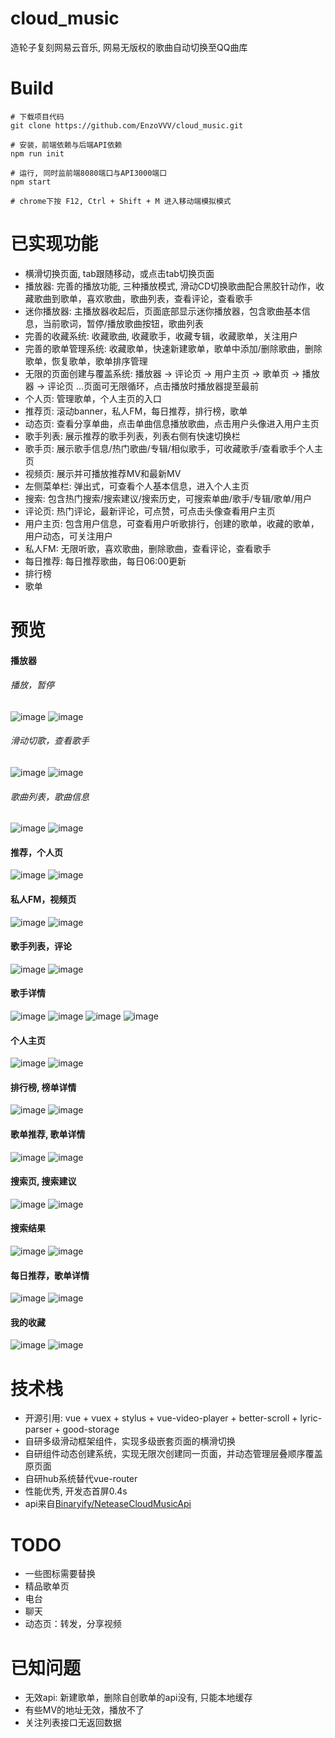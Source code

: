 # cloud_music
造轮子复刻网易云音乐, 网易无版权的歌曲自动切换至QQ曲库

# Build
    # 下载项目代码
    git clone https://github.com/EnzoVVV/cloud_music.git
    
    # 安装，前端依赖与后端API依赖
    npm run init
    
    # 运行, 同时监前端8080端口与API3000端口
    npm start
    
    # chrome下按 F12, Ctrl + Shift + M 进入移动端模拟模式

# 已实现功能
* 横滑切换页面, tab跟随移动，或点击tab切换页面
* 播放器: 完善的播放功能, 三种播放模式, 滑动CD切换歌曲配合黑胶针动作，收藏歌曲到歌单，喜欢歌曲，歌曲列表，查看评论，查看歌手
* 迷你播放器: 主播放器收起后，页面底部显示迷你播放器，包含歌曲基本信息，当前歌词，暂停/播放歌曲按钮，歌曲列表
* 完善的收藏系统: 收藏歌曲, 收藏歌手，收藏专辑，收藏歌单，关注用户
* 完善的歌单管理系统: 收藏歌单，快速新建歌单，歌单中添加/删除歌曲，删除歌单，恢复歌单，歌单排序管理
* 无限的页面创建与覆盖系统: 播放器 -> 评论页 -> 用户主页 -> 歌单页 -> 播放器 -> 评论页 ...页面可无限循环，点击播放时播放器提至最前
* 个人页: 管理歌单，个人主页的入口
* 推荐页: 滚动banner，私人FM，每日推荐，排行榜，歌单
* 动态页: 查看分享单曲，点击单曲信息播放歌曲，点击用户头像进入用户主页
* 歌手列表: 展示推荐的歌手列表，列表右侧有快速切换栏
* 歌手页: 展示歌手信息/热门歌曲/专辑/相似歌手，可收藏歌手/查看歌手个人主页
* 视频页: 展示并可播放推荐MV和最新MV
* 左侧菜单栏: 弹出式，可查看个人基本信息，进入个人主页
* 搜索: 包含热门搜索/搜索建议/搜索历史，可搜索单曲/歌手/专辑/歌单/用户
* 评论页: 热门评论，最新评论，可点赞，可点击头像查看用户主页
* 用户主页: 包含用户信息，可查看用户听歌排行，创建的歌单，收藏的歌单，用户动态，可关注用户
* 私人FM: 无限听歌，喜欢歌曲，删除歌曲，查看评论，查看歌手
* 每日推荐: 每日推荐歌曲，每日06:00更新
* 排行榜
* 歌单

# 预览
#### 播放器<br />

###### 播放，暂停
![image](https://github.com/EnzoVVV/configfiles/blob/master/cloud-music/player-play.PNG)
![image](https://github.com/EnzoVVV/configfiles/blob/master/cloud-music/player-pause.PNG)

###### 滑动切歌，查看歌手
![image](https://github.com/EnzoVVV/configfiles/blob/master/cloud-music/player-switch.PNG)
![image](https://github.com/EnzoVVV/configfiles/blob/master/cloud-music/player-select-singer.PNG)

###### 歌曲列表，歌曲信息
![image](https://github.com/EnzoVVV/configfiles/blob/master/cloud-music/player-song-list.PNG)
![image](https://github.com/EnzoVVV/configfiles/blob/master/cloud-music/player-info.PNG)


#### 推荐，个人页<br />
![image](https://github.com/EnzoVVV/configfiles/blob/master/cloud-music/recommend.PNG)
![image](https://github.com/EnzoVVV/configfiles/blob/master/cloud-music/mine.PNG)

#### 私人FM，视频页<br />
![image](https://github.com/EnzoVVV/configfiles/blob/master/cloud-music/fm.PNG)
![image](https://github.com/EnzoVVV/configfiles/blob/master/cloud-music/video.PNG)

#### 歌手列表，评论<br />
![image](https://github.com/EnzoVVV/configfiles/blob/master/cloud-music/singer-list.PNG)
![image](https://github.com/EnzoVVV/configfiles/blob/master/cloud-music/comment.PNG)

#### 歌手详情<br />
![image](https://github.com/EnzoVVV/configfiles/blob/master/cloud-music/singer-detail.PNG)
![image](https://github.com/EnzoVVV/configfiles/blob/master/cloud-music/singer-detail-2.PNG)
![image](https://github.com/EnzoVVV/configfiles/blob/master/cloud-music/singer-detail-album.PNG)
![image](https://github.com/EnzoVVV/configfiles/blob/master/cloud-music/singer-detail-brief.PNG)

#### 个人主页<br />
![image](https://github.com/EnzoVVV/configfiles/blob/master/cloud-music/homepage.PNG)
![image](https://github.com/EnzoVVV/configfiles/blob/master/cloud-music/homepage-2.PNG)

#### 排行榜, 榜单详情<br />
![image](https://github.com/EnzoVVV/configfiles/blob/master/cloud-music/rank.PNG)
![image](https://github.com/EnzoVVV/configfiles/blob/master/cloud-music/rank-detail.PNG)

#### 歌单推荐, 歌单详情<br />
![image](https://github.com/EnzoVVV/configfiles/blob/master/cloud-music/play-list.PNG)
![image](https://github.com/EnzoVVV/configfiles/blob/master/cloud-music/disc-detail.PNG)

#### 搜索页, 搜索建议<br />
![image](https://github.com/EnzoVVV/configfiles/blob/master/cloud-music/search.PNG)
![image](https://github.com/EnzoVVV/configfiles/blob/master/cloud-music/search-suggest.PNG)

#### 搜索结果<br />
![image](https://github.com/EnzoVVV/configfiles/blob/master/cloud-music/search-result.PNG)
![image](https://github.com/EnzoVVV/configfiles/blob/master/cloud-music/search-result-user.PNG)

#### 每日推荐，歌单详情<br />
![image](https://github.com/EnzoVVV/configfiles/blob/master/cloud-music/daily-recommend.PNG)
![image](https://github.com/EnzoVVV/configfiles/blob/master/cloud-music/disc-detail.PNG)

#### 我的收藏<br />
![image](https://github.com/EnzoVVV/configfiles/blob/master/cloud-music/collection-album.PNG)
![image](https://github.com/EnzoVVV/configfiles/blob/master/cloud-music/collection-singer.PNG)

# 技术栈
* 开源引用: vue + vuex + stylus + vue-video-player + better-scroll + lyric-parser + good-storage
* 自研多级滑动框架组件，实现多级嵌套页面的横滑切换
* 自研组件动态创建系统，实现无限次创建同一页面，并动态管理层叠顺序覆盖原页面
* 自研hub系统替代vue-router
* 性能优秀, 开发态首屏0.4s 
* api来自[Binaryify/NeteaseCloudMusicApi](https://github.com/Binaryify/NeteaseCloudMusicApi)

# TODO
* 一些图标需要替换
* 精品歌单页
* 电台
* 聊天
* 动态页：转发，分享视频

# 已知问题
* 无效api: 新建歌单，删除自创歌单的api没有, 只能本地缓存
* 有些MV的地址无效，播放不了
* 关注列表接口无返回数据




